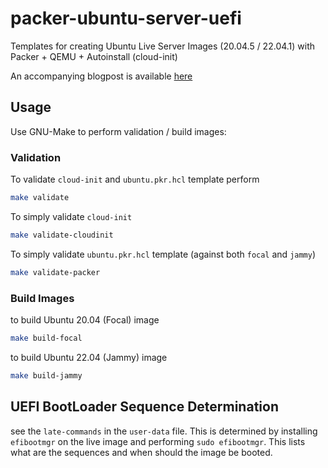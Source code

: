 # packer-ubuntu-server-uefi
Templates for creating Ubuntu Live Server Images (20.04.5 / 22.04.1) with Packer + QEMU + Autoinstall (cloud-init)

An accompanying blogpost is available [here][1]

## Usage

Use GNU-Make to perform validation / build images:

### Validation

To validate `cloud-init` and `ubuntu.pkr.hcl` template perform

```bash
make validate
```

To simply validate `cloud-init`

```bash
make validate-cloudinit
```

To simply validate `ubuntu.pkr.hcl` template (against both `focal` and `jammy`)

```bash
make validate-packer
```

### Build Images

to build Ubuntu 20.04 (Focal) image

```bash
make build-focal
```

to build Ubuntu 22.04 (Jammy) image

```bash
make build-jammy
```

## UEFI BootLoader Sequence Determination

see the `late-commands` in the `user-data` file. This is determined by installing `efibootmgr` on the live
image and performing `sudo efibootmgr`. This lists what are the sequences and when should the image be booted.

[1]: https://shantanoo-desai.github.io/posts/technology/packer-ubuntu-qemu/

